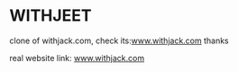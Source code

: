 # WITHJEET
clone of withjack.com,
check its:www.withjack.com
thanks

real website link: www.withjack.com
